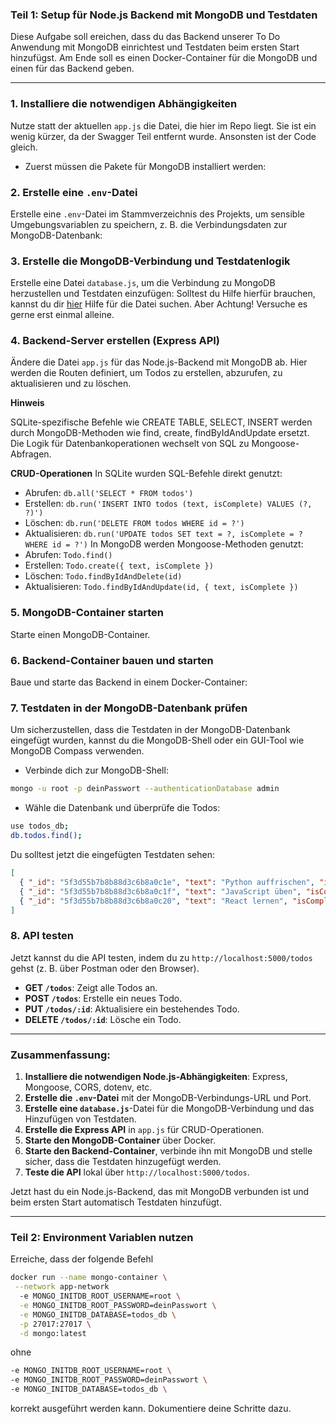 ### Teil 1: Setup für Node.js Backend mit MongoDB und Testdaten

Diese Aufgabe soll ereichen, dass du das Backend unserer To Do Anwendung mit MongoDB einrichtest und Testdaten beim ersten Start hinzufügst.
Am Ende soll es einen Docker-Container für die MongoDB und einen für das Backend geben.

---

### 1. **Installiere die notwendigen Abhängigkeiten**
Nutze statt der aktuellen `app.js` die Datei, die hier im Repo liegt. Sie ist ein wenig kürzer, da der Swagger Teil entfernt wurde. 
Ansonsten ist der Code gleich. 
- Zuerst müssen die Pakete für MongoDB installiert werden:

### 2. **Erstelle eine `.env`-Datei**

Erstelle eine `.env`-Datei im Stammverzeichnis des Projekts, um sensible Umgebungsvariablen zu speichern, z. B. die Verbindungsdaten zur MongoDB-Datenbank:

### 3. **Erstelle die MongoDB-Verbindung und Testdatenlogik**

Erstelle eine Datei `database.js`, um die Verbindung zu MongoDB herzustellen und Testdaten einzufügen:
Solltest du Hilfe hierfür brauchen, kannst du dir [hier](https://github.com/Sophie-Techstarter/24-03/blob/main/Docker/10_12_2024/Hausaufgabe/Level_2/Hilfestellung/database.js) Hilfe für die Datei suchen. Aber Achtung! Versuche es gerne erst einmal alleine. 

### 4. **Backend-Server erstellen (Express API)**

Ändere die Datei `app.js` für das Node.js-Backend mit MongoDB ab. Hier werden die Routen definiert, um Todos zu erstellen, abzurufen, zu aktualisieren und zu löschen.

**Hinweis**

SQLite-spezifische Befehle wie CREATE TABLE, SELECT, INSERT werden durch MongoDB-Methoden wie find, create, findByIdAndUpdate ersetzt.
Die Logik für Datenbankoperationen wechselt von SQL zu Mongoose-Abfragen.

**CRUD-Operationen**
In SQLite wurden SQL-Befehle direkt genutzt:
- Abrufen: `db.all('SELECT * FROM todos')`
- Erstellen: `db.run('INSERT INTO todos (text, isComplete) VALUES (?, ?)')`
- Löschen: `db.run('DELETE FROM todos WHERE id = ?')`
- Aktualisieren: `db.run('UPDATE todos SET text = ?, isComplete = ? WHERE id = ?')`
In MongoDB werden Mongoose-Methoden genutzt:
- Abrufen: `Todo.find()`
- Erstellen: `Todo.create({ text, isComplete })`
- Löschen: `Todo.findByIdAndDelete(id)`
- Aktualisieren: `Todo.findByIdAndUpdate(id, { text, isComplete })`


### 5. **MongoDB-Container starten**

Starte einen MongoDB-Container.

### 6. **Backend-Container bauen und starten**

Baue und starte das Backend in einem Docker-Container:

### 7. **Testdaten in der MongoDB-Datenbank prüfen**

Um sicherzustellen, dass die Testdaten in der MongoDB-Datenbank eingefügt wurden, kannst du die MongoDB-Shell oder ein GUI-Tool wie MongoDB Compass verwenden.

- Verbinde dich zur MongoDB-Shell:

```bash
mongo -u root -p deinPasswort --authenticationDatabase admin
```

- Wähle die Datenbank und überprüfe die Todos:

```bash
use todos_db;
db.todos.find();
```

Du solltest jetzt die eingefügten Testdaten sehen:

```json
[
  { "_id": "5f3d55b7b8b88d3c6b8a0c1e", "text": "Python auffrischen", "isComplete": false },
  { "_id": "5f3d55b7b8b88d3c6b8a0c1f", "text": "JavaScript üben", "isComplete": false },
  { "_id": "5f3d55b7b8b88d3c6b8a0c20", "text": "React lernen", "isComplete": false }
]
```

### 8. **API testen**

Jetzt kannst du die API testen, indem du zu `http://localhost:5000/todos` gehst (z. B. über Postman oder den Browser).

- **GET `/todos`**: Zeigt alle Todos an.
- **POST `/todos`**: Erstelle ein neues Todo.
- **PUT `/todos/:id`**: Aktualisiere ein bestehendes Todo.
- **DELETE `/todos/:id`**: Lösche ein Todo.

---

### Zusammenfassung:

1. **Installiere die notwendigen Node.js-Abhängigkeiten**: Express, Mongoose, CORS, dotenv, etc.
2. **Erstelle die `.env`-Datei** mit der MongoDB-Verbindungs-URL und Port.
3. **Erstelle eine `database.js`**-Datei für die MongoDB-Verbindung und das Hinzufügen von Testdaten.
4. **Erstelle die Express API** in `app.js` für CRUD-Operationen.
5. **Starte den MongoDB-Container** über Docker.
6. **Starte den Backend-Container**, verbinde ihn mit MongoDB und stelle sicher, dass die Testdaten hinzugefügt werden.
7. **Teste die API** lokal über `http://localhost:5000/todos`.

Jetzt hast du ein Node.js-Backend, das mit MongoDB verbunden ist und beim ersten Start automatisch Testdaten hinzufügt.

----

### Teil 2: Environment Variablen nutzen
Erreiche, dass der folgende Befehl 

```bash
docker run --name mongo-container \
 --network app-network
  -e MONGO_INITDB_ROOT_USERNAME=root \
  -e MONGO_INITDB_ROOT_PASSWORD=deinPasswort \
  -e MONGO_INITDB_DATABASE=todos_db \
  -p 27017:27017 \
  -d mongo:latest
```

ohne 

```bash
-e MONGO_INITDB_ROOT_USERNAME=root \
-e MONGO_INITDB_ROOT_PASSWORD=deinPasswort \
-e MONGO_INITDB_DATABASE=todos_db \
```

korrekt ausgeführt werden kann. Dokumentiere deine Schritte dazu.

